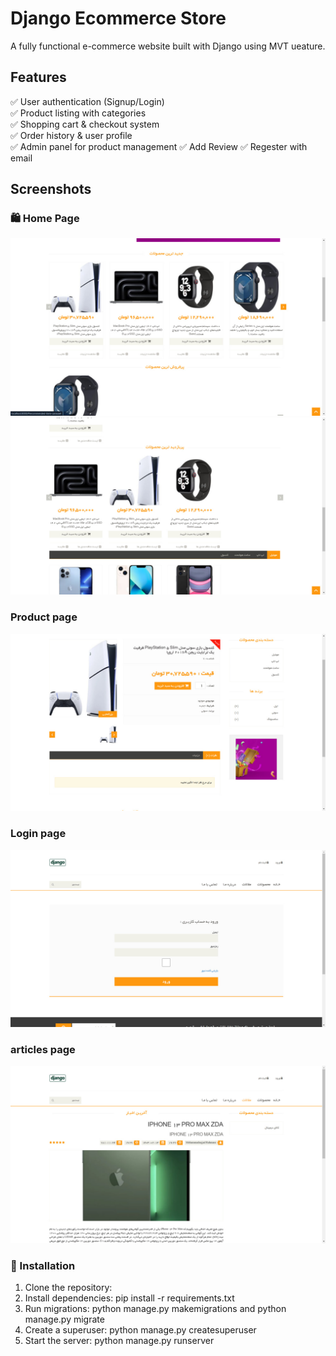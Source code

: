 # Django Ecommerce Store  
A fully functional e-commerce website built with Django using MVT ueature.  

## Features  
✅ User authentication (Signup/Login)  
✅ Product listing with categories  
✅ Shopping cart & checkout system  
✅ Order history & user profile  
✅ Admin panel for product management 
✅ Add Review
✅ Regester with email 



## Screenshots  
### 🛍️ Home Page  
![Home Page](screenshots/home-1.jpg) 
![Home Page](screenshots/home-2.jpg)  

### Product page
![Product Page](screenshots/productpage.jpg)  

### Login page
![Login Page](screenshots/login.jpg)  

### articles page
![Product Page](screenshots/articles.jpg)  

### 🔹 Installation  
1. Clone the repository:  
2. Install dependencies:  pip install -r requirements.txt
3. Run migrations:  python manage.py makemigrations and python manage.py migrate
4. Create a superuser:  python manage.py createsuperuser
5. Start the server:  python manage.py runserver

